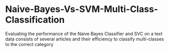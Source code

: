 # Naive-Bayes-Vs-SVM-Multi-Class-Classification
Evaluating the performance of the Naive Bayes Classifier and SVC on a text data consists of several articles and their efficiency to classify multi-classes to the correct category
